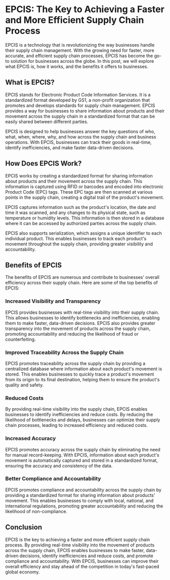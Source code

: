 # EPCIS: The Key to Achieving a Faster and More Efficient Supply Chain Process

EPCIS is a technology that is revolutionizing the way businesses handle their supply chain management. With the growing need for faster, more accurate, and efficient supply chain processes, EPCIS has become the go-to solution for businesses across the globe. In this post, we will explore what EPCIS is, how it works, and the benefits it offers to businesses.

## What is EPCIS?

EPCIS stands for Electronic Product Code Information Services. It is a standardized format developed by GS1, a non-profit organization that promotes and develops standards for supply chain management. EPCIS provides a way for businesses to share information about products and their movement across the supply chain in a standardized format that can be easily shared between different parties.

EPCIS is designed to help businesses answer the key questions of who, what, when, where, why, and how across the supply chain and business operations. With EPCIS, businesses can track their goods in real-time, identify inefficiencies, and make faster data-driven decisions.

## How Does EPCIS Work?

EPCIS works by creating a standardized format for sharing information about products and their movement across the supply chain. This information is captured using RFID or barcodes and encoded into electronic Product Code (EPC) tags. These EPC tags are then scanned at various points in the supply chain, creating a digital trail of the product's movement.

EPCIS captures information such as the product's location, the date and time it was scanned, and any changes to its physical state, such as temperature or humidity levels. This information is then stored in a database where it can be accessed by authorized parties across the supply chain.

EPCIS also supports serialization, which assigns a unique identifier to each individual product. This enables businesses to track each product's movement throughout the supply chain, providing greater visibility and accountability.

## Benefits of EPCIS

The benefits of EPCIS are numerous and contribute to businesses' overall efficiency across their supply chain. Here are some of the top benefits of EPCIS:

### Increased Visibility and Transparency

EPCIS provides businesses with real-time visibility into their supply chain. This allows businesses to identify bottlenecks and inefficiencies, enabling them to make faster, data-driven decisions. EPCIS also provides greater transparency into the movement of products across the supply chain, promoting accountability and reducing the likelihood of fraud or counterfeiting.

### Improved Traceability Across the Supply Chain

EPCIS promotes traceability across the supply chain by providing a centralized database where information about each product's movement is stored. This enables businesses to quickly trace a product's movement from its origin to its final destination, helping them to ensure the product's quality and safety.

### Reduced Costs

By providing real-time visibility into the supply chain, EPCIS enables businesses to identify inefficiencies and reduce costs. By reducing the likelihood of bottlenecks and delays, businesses can optimize their supply chain processes, leading to increased efficiency and reduced costs.

### Increased Accuracy

EPCIS promotes accuracy across the supply chain by eliminating the need for manual record-keeping. With EPCIS, information about each product's movement is automatically captured and stored in a standardized format, ensuring the accuracy and consistency of the data.

### Better Compliance and Accountability

EPCIS promotes compliance and accountability across the supply chain by providing a standardized format for sharing information about products' movement. This enables businesses to comply with local, national, and international regulations, promoting greater accountability and reducing the likelihood of non-compliance.

## Conclusion

EPCIS is the key to achieving a faster and more efficient supply chain process. By providing real-time visibility into the movement of products across the supply chain, EPCIS enables businesses to make faster, data-driven decisions, identify inefficiencies and reduce costs, and promote compliance and accountability. With EPCIS, businesses can improve their overall efficiency and stay ahead of the competition in today's fast-paced global economy.
